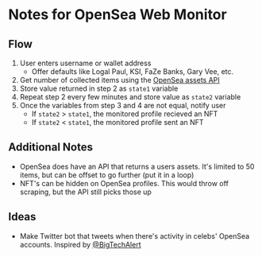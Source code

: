 # Notes for OpenSea Web Monitor

## Flow
1. User enters username or wallet address
	- Offer defaults like Logal Paul, KSI, FaZe Banks, Gary Vee, etc.
2. Get number of collected items using the [OpenSea assets API](https://docs.opensea.io/reference/getting-assets)
3. Store value returned in step 2 as `state1` variable
4. Repeat step 2 every few minutes and store value as `state2` variable
5. Once the variables from step 3 and 4 are not equal, notify user
	- If `state2` > `state1`, the monitored profile recieved an NFT
	- If `state2` < `state1`, the monitored profile sent an NFT

## Additional Notes
- OpenSea does have an API that returns a users assets. It's limited to 50 items, but can be offset to go further (put it in a loop)
- NFT's can be hidden on OpenSea profiles. This would throw off scraping, but the API still picks those up

## Ideas
- Make Twitter bot that tweets when there's activity in celebs' OpenSea accounts. Inspired by [@BigTechAlert](https://twitter.com/bigtechalert)